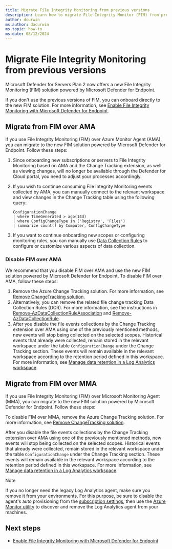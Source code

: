 ```yaml
---
title: Migrate File Integrity Monitoring from previous versions
description: Learn how to migrate File Integrity Monitor (FIM) from previous versions.
author: dcurwin
ms.author: dacurwin
ms.topic: how-to
ms.date: 08/12/2024
---
```


# Migrate File Integrity Monitoring from previous versions

Microsoft Defender for Servers Plan 2 now offers a new File Integrity Monitoring (FIM) solution powered by Microsoft Defender for Endpoint.

If you don't use the previous versions of FIM, you can onboard directly to the new FIM solution. For more information, see [Enable File Integrity Monitoring with Microsoft Defender for Endpoint](file-integrity-monitoring-enable-defender-endpoint.md).

## Migrate from FIM over AMA

If you use File Integrity Monitoring (FIM) over Azure Monitor Agent (AMA), you can migrate to the new FIM solution powered by Microsoft Defender for Endpoint. Follow these steps:

1. Since onboarding new subscriptions or servers to File Integrity Monitoring based on AMA and the Change Tracking extension, as well as viewing changes, will no longer be available through the Defender for Cloud portal, you need to adjust your processes accordingly.
1. If you wish to continue consuming File Integrity Monitoring events collected by AMA, you can manually connect to the relevant workspace and view changes in the Change Tracking table using the following query:

    ```kusto
    ConfigurationChange  
    | where TimeGenerated > ago(14d)  
    | where ConfigChangeType in ('Registry', 'Files')  
    | summarize count() by Computer, ConfigChangeType
    ```

1. If you want to continue onboarding new scopes or configuring monitoring rules, you can manually use [Data Collection Rules](/azure/azure-monitor/essentials/data-collection-rule-overview) to configure or customize various aspects of data collection.

### Disable FIM over AMA

We recommend that you disable FIM over AMA and use the new FIM solution powered by Microsoft Defender for Endpoint. To disable FIM over AMA, follow these steps:

1. Remove the Azure Change Tracking solution. For more information, see [Remove ChangeTracking solution](/azure/automation/change-tracking/remove-feature#remove-changetracking-solution).
1. Alternatively, you can remove the related file change tracking Data Collection Rules (DCR). For more information, see the instructions in [Remove-AzDataCollectionRuleAssociation](/powershell/module/az.monitor/remove-azdatacollectionruleassociation) and [Remove-AzDataCollectionRule](/powershell/module/az.monitor/remove-azdatacollectionrule).
1. After you disable the file events collections by the Change Tracking extension over AMA using one of the previously mentioned methods, new events will stop being collected on the selected scopes. Historical events that already were collected, remain stored in the relevant workspace under the table `ConfigurationChange` under the Change Tracking section. These events will remain available in the relevant workspace according to the retention period defined in this workspace. For more information, see [Manage data retention in a Log Analytics workspace](/azure/azure-monitor/logs/data-retention-configure).

## Migrate from FIM over MMA

If you use File Integrity Monitoring (FIM) over Microsoft Monitoring Agent (MMA), you can migrate to the new FIM solution powered by Microsoft Defender for Endpoint. Follow these steps:

To disable FIM over MMA, remove the Azure Change Tracking solution. For more information, see [Remove ChangeTracking solution](/azure/automation/change-tracking/remove-feature#remove-changetracking-solution).

After you disable the file events collections by the Change Tracking extension over AMA using one of the previously mentioned methods, new events will stop being collected on the selected scopes. Historical events that already were collected, remain stored in the relevant workspace under the table `ConfigurationChange` under the Change Tracking section. These events will remain available in the relevant workspace according to the retention period defined in this workspace. For more information, see [Manage data retention in a Log Analytics workspace](/azure/azure-monitor/logs/data-retention-configure).

> [!NOTE]
> If you no longer need the legacy Log Analytics agent, make sure you remove it from your environments. For this purpose, be sure to disable the agent's auto provisioning from the [subscription settings](https://ms.portal.azure.com/#view/Microsoft_Azure_Security/DataCollectionBladeV2), then use the [Azure Monitor utility](/azure/azure-monitor/agents/azure-monitor-agent-mma-removal-tool) to discover and remove the Log Analytics agent from your machines.

## Next steps

- [Enable File Integrity Monitoring with Microsoft Defender for Endpoint](file-integrity-monitoring-enable-defender-endpoint.md)

